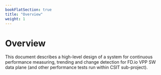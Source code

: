 ```yaml
---
bookFlatSection: true
title: "Overview"
weight: 1
---
```


# Overview

This document describes a high-level design of a system for continuous
performance measuring, trending and change detection for FD.io VPP SW
data plane (and other performance tests run within CSIT sub-project).
